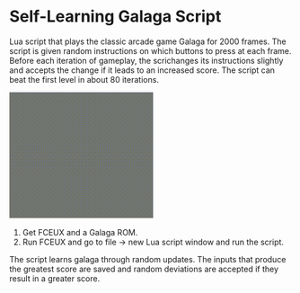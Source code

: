 # Self-Learning Galaga Script

Lua script that plays the classic arcade game Galaga for 2000 frames. The script is given random instructions on which buttons to press at each frame. Before each iteration of gameplay, the scrichanges its instructions slightly and accepts the change if it leads to an increased score. The script can beat the first level in about 80 iterations.

![](./img/rd_iter3.gif)

1. Get FCEUX and a Galaga ROM.
2. Run FCEUX and go to file -> new Lua script window and run the script.

The script learns galaga through random updates. The inputs that produce the greatest score are saved and random deviations are accepted if they result in a greater score.
